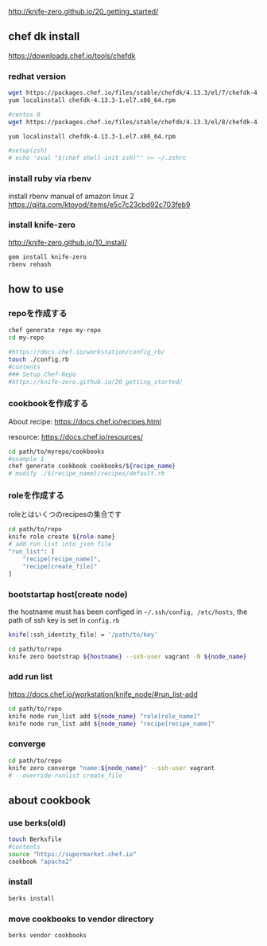 http://knife-zero.github.io/20_getting_started/


## chef dk install

https://downloads.chef.io/tools/chefdk

### redhat version

```bash
wget https://packages.chef.io/files/stable/chefdk/4.13.3/el/7/chefdk-4.13.3-1.el7.x86_64.rpm
yum localinstall chefdk-4.13.3-1.el7.x86_64.rpm

#centos 8
wget https://packages.chef.io/files/stable/chefdk/4.13.3/el/8/chefdk-4.13.3-1.el7.x86_64.rpm

yum localinstall chefdk-4.13.3-1.el7.x86_64.rpm

#setup(zsh)
# echo 'eval "$(chef shell-init zsh)"' >> ~/.zshrc
```

### install ruby via rbenv
install rbenv manual of amazon linux 2
https://qiita.com/ktoyod/items/e5c7c23cbd92c703feb9


### install  knife-zero
http://knife-zero.github.io/10_install/

```bash
gem install knife-zero
rbenv rehash
```

## how to use


### repoを作成する

```bash
chef generate repo my-repo
cd my-repo

#https://docs.chef.io/workstation/config_rb/
touch ./config.rb
#contents  
### Setup Chef-Repo
#https://knife-zero.github.io/20_getting_started/
```
		
### cookbookを作成する

About recipe: https://docs.chef.io/recipes.html

resource: https://docs.chef.io/resources/

```bash
cd path/to/myrepo/cookbooks
#example 1
chef generate cookbook cookbooks/${recipe_name}
# modify ./${recipe_name}/recipes/default.rb
```
	
### roleを作成する

roleとはいくつのrecipesの集合です

```bash
cd path/to/repo
knife role create ${role-name}
# add run list into json file
"run_list": [
    "recipe[recipe_name]",
    "recipe[create_file]"
]
```


### bootstartap host(create node)

the hostname must has been configed in `~/.ssh/config, /etc/hosts`, the path of ssh key is set in `config.rb`
```bash
knife[:ssh_identity_file] = '/path/to/key'
```

```bash
cd path/to/repo
knife zero bootstrap ${hostname} --ssh-user vagrant -N ${node_name}
```

### add run list

https://docs.chef.io/workstation/knife_node/#run_list-add

```bash
cd path/to/repo
knife node run_list add ${node_name} "role[role_name]"
knife node run_list add ${node_name} "recipe[recipe_name]"
```

### converge 

```bash
cd path/to/repo
knife zero converge "name:${node_name}" --ssh-user vagrant 
# --override-runlist create_file
```


## about cookbook

### use berks(old)

```bash
touch Berksfile
#contents
source "https://supermarket.chef.io"
cookbook "apache2"
```
### install

```bash
berks install
```
### move cookbooks to vendor directory

```bash
berks vendor cookbooks
```